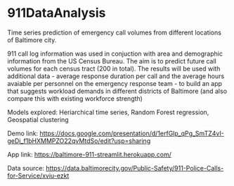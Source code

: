 # 911DataAnalysis
Time series prediction of emergency call volumes from different locations of Baltimore city.

911 call log information was used in conjuction with area and demographic information from the US Census Bureau. The aim is to predict future call volumes for each census tract (200 in total). The results will be used with additional data - average response duration per call and the average hours avaiable per personnel on the emergency response team - to build an app that suggests workload demands in different districts of Baltimore (and also compare this with existing workforce strength)

Models explored: Heriarchical time series, Random Forest regression, Geospatial clustering

Demo link: https://docs.google.com/presentation/d/1erfGlp_qPg_SmTZ4vI-geDi_f1bHXMMPZO22qvMtdSo/edit?usp=sharing

App link: https://baltimore-911-streamlit.herokuapp.com/

Data source: https://data.baltimorecity.gov/Public-Safety/911-Police-Calls-for-Service/xviu-ezkt
